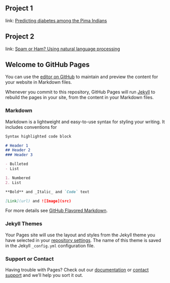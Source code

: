 ## Project 1
link:  [Predicting diabetes among the Pima Indians](https://github.com/texasdave2/texasdave2.github.io/blob/main/notebooks/predicting_diabetes.ipynb)


## Project 2
link:  [Spam or Ham? Using natural language processing](https://github.com/texasdave2/texasdave2.github.io/blob/main/notebooks/spam_or_ham_using_natural_language_processing.ipynb)


## Welcome to GitHub Pages

You can use the [editor on GitHub](https://github.com/texasdave2/texasdave2.github.io/edit/main/README.md) to maintain and preview the content for your website in Markdown files.

Whenever you commit to this repository, GitHub Pages will run [Jekyll](https://jekyllrb.com/) to rebuild the pages in your site, from the content in your Markdown files.

### Markdown

Markdown is a lightweight and easy-to-use syntax for styling your writing. It includes conventions for

```markdown
Syntax highlighted code block

# Header 1
## Header 2
### Header 3

- Bulleted
- List

1. Numbered
2. List

**Bold** and _Italic_ and `Code` text

[Link](url) and ![Image](src)
```

For more details see [GitHub Flavored Markdown](https://guides.github.com/features/mastering-markdown/).

### Jekyll Themes

Your Pages site will use the layout and styles from the Jekyll theme you have selected in your [repository settings](https://github.com/texasdave2/texasdave2.github.io/settings). The name of this theme is saved in the Jekyll `_config.yml` configuration file.

### Support or Contact

Having trouble with Pages? Check out our [documentation](https://docs.github.com/categories/github-pages-basics/) or [contact support](https://github.com/contact) and we’ll help you sort it out.
